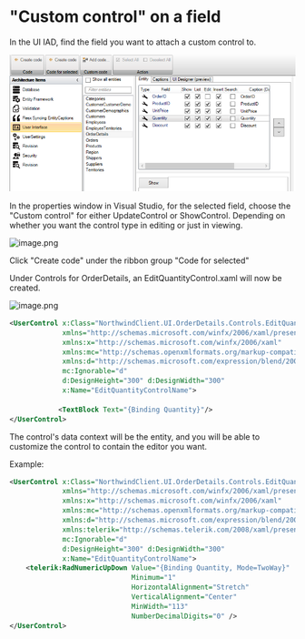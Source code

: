 # "Custom control" on a field

In the UI IAD, find the field you want to attach a custom control to.

![Alt text](media/custom-control-on-one-field.png)

In the properties window in Visual Studio, for the selected field, choose the "Custom control" for either UpdateControl or ShowControl. Depending on whether you want the control type in editing or just in viewing.

 ![image.png](../media/custom-control-på-et-felt_1.png)

Click "Create code" under the ribbon group "Code for selected"

Under Controls for OrderDetails, an EditQuantityControl.xaml will now be created.

 ![image.png](../media/custom-control-på-et-felt_3.png)

```xml
<UserControl x:Class="NorthwindClient.UI.OrderDetails.Controls.EditQuantityControl"
             xmlns="http://schemas.microsoft.com/winfx/2006/xaml/presentation"
             xmlns:x="http://schemas.microsoft.com/winfx/2006/xaml"
             xmlns:mc="http://schemas.openxmlformats.org/markup-compatibility/2006" 
             xmlns:d="http://schemas.microsoft.com/expression/blend/2008" 
             mc:Ignorable="d" 
             d:DesignHeight="300" d:DesignWidth="300"
             x:Name="EditQuantityControlName">

            <TextBlock Text="{Binding Quantity}"/>
</UserControl>
```

The control's data context will be the entity, and you will be able to customize the control to contain the editor you want.

Example:

```xml
<UserControl x:Class="NorthwindClient.UI.OrderDetails.Controls.EditQuantityControl"
             xmlns="http://schemas.microsoft.com/winfx/2006/xaml/presentation"
             xmlns:x="http://schemas.microsoft.com/winfx/2006/xaml"
             xmlns:mc="http://schemas.openxmlformats.org/markup-compatibility/2006" 
             xmlns:d="http://schemas.microsoft.com/expression/blend/2008"
             xmlns:telerik="http://schemas.telerik.com/2008/xaml/presentation"
             mc:Ignorable="d" 
             d:DesignHeight="300" d:DesignWidth="300"
             x:Name="EditQuantityControlName">
    <telerik:RadNumericUpDown Value="{Binding Quantity, Mode=TwoWay}"
                              Minimum="1"
                              HorizontalAlignment="Stretch"
                              VerticalAlignment="Center"
                              MinWidth="113"
                              NumberDecimalDigits="0" />
</UserControl>
```

